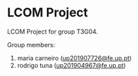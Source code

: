 # LCOM Project

LCOM Project for group T3G04.

Group members:

1. maria carneiro (up201907726@fe.up.pt)
2. rodrigo tuna (up201904967@fe.up.pt)
